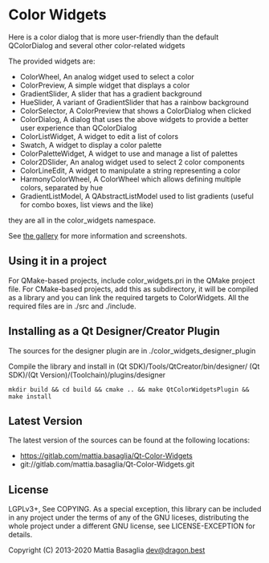 Color Widgets
=============

Here is a color dialog that is more user-friendly than the default QColorDialog
and several other color-related widgets

The provided widgets are:

* ColorWheel,         An analog widget used to select a color
* ColorPreview,       A simple widget that displays a color
* GradientSlider,     A slider that has a gradient background
* HueSlider,          A variant of GradientSlider that has a rainbow background
* ColorSelector,      A ColorPreview that shows a ColorDialog when clicked
* ColorDialog,        A dialog that uses the above widgets to provide a better user experience than QColorDialog
* ColorListWidget,    A widget to edit a list of colors
* Swatch,             A widget to display a color palette
* ColorPaletteWidget, A widget to use and manage a list of palettes
* Color2DSlider,      An analog widget used to select 2 color components
* ColorLineEdit,      A widget to manipulate a string representing a color
* HarmonyColorWheel,  A ColorWheel which allows defining multiple colors, separated by hue
* GradientListModel,  A QAbstractListModel used to list gradients (useful for combo boxes, list views and the like)

they are all in the color_widgets namespace.

See [the gallery](gallery/README.md) for more information and screenshots.


Using it in a project
---------------------

For QMake-based projects, include color_widgets.pri in the QMake project file.
For CMake-based projects, add this as subdirectory, it will be compiled as a
library and you can link the required targets to ColorWidgets.
All the required files are in ./src and ./include.


Installing as a Qt Designer/Creator Plugin
------------------------------------------

The sources for the designer plugin are in ./color_widgets_designer_plugin

Compile the library and install in
(Qt SDK)/Tools/QtCreator/bin/designer/
(Qt SDK)/(Qt Version)/(Toolchain)/plugins/designer

    mkdir build && cd build && cmake .. && make QtColorWidgetsPlugin && make install


Latest Version
--------------

The latest version of the sources can be found at the following locations:

* https://gitlab.com/mattia.basaglia/Qt-Color-Widgets
* git://gitlab.com/mattia.basaglia/Qt-Color-Widgets.git


License
-------

LGPLv3+, See COPYING.
As a special exception, this library can be included in any project under the
terms of any of the GNU liceses, distributing the whole project under a
different GNU license, see LICENSE-EXCEPTION for details.

Copyright (C) 2013-2020 Mattia Basaglia <dev@dragon.best>
